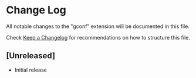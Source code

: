 # Change Log

All notable changes to the "gconf" extension will be documented in this file.

Check [Keep a Changelog](http://keepachangelog.com/) for recommendations on how to structure this file.

## [Unreleased]

- Initial release